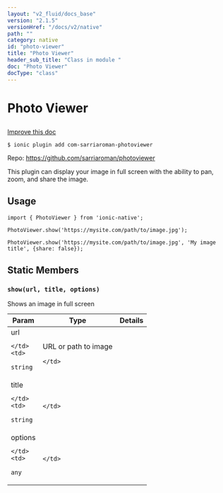 ```yaml
---
layout: "v2_fluid/docs_base"
version: "2.1.5"
versionHref: "/docs/v2/native"
path: ""
category: native
id: "photo-viewer"
title: "Photo Viewer"
header_sub_title: "Class in module "
doc: "Photo Viewer"
docType: "class"
---
```








<h1 class="api-title">
  
  Photo Viewer
  

  

  

</h1>

<a class="improve-v2-docs" href="http://github.com/driftyco/ionic-native/edit/master/src/plugins/photo-viewer.ts#L0">
  Improve this doc
</a>



<!-- decorators -->


<pre><code>$ ionic plugin add com-sarriaroman-photoviewer</code></pre>
<p>Repo:
  <a href="https://github.com/sarriaroman/photoviewer">
    https://github.com/sarriaroman/photoviewer
  </a>
</p>

<!-- description -->

<p>This plugin can display your image in full screen with the ability to pan, zoom, and share the image.</p>



<!-- @usage tag -->

<h2>Usage</h2>

<pre><code class="lang-typescript">import { PhotoViewer } from &#39;ionic-native&#39;;

PhotoViewer.show(&#39;https://mysite.com/path/to/image.jpg&#39;);

PhotoViewer.show(&#39;https://mysite.com/path/to/image.jpg&#39;, &#39;My image title&#39;, {share: false});
</code></pre>




<!-- @property tags -->


<h2>Static Members</h2>

<div id="show"></div>
<h3><code>show(url,&nbsp;title,&nbsp;options)</code>
  
</h3>




Shows an image in full screen


<table class="table param-table" style="margin:0;">
  <thead>
  <tr>
    <th>Param</th>
    <th>Type</th>
    <th>Details</th>
  </tr>
  </thead>
  <tbody>
  
  <tr>
    <td>
      url
      
      
    </td>
    <td>
      
<code>string</code>
    </td>
    <td>
      <p>URL or path to image</p>

      
    </td>
  </tr>
  
  <tr>
    <td>
      title
      
      
    </td>
    <td>
      
<code>string</code>
    </td>
    <td>
      
      
    </td>
  </tr>
  
  <tr>
    <td>
      options
      
      
    </td>
    <td>
      
<code>any</code>
    </td>
    <td>
      
      
    </td>
  </tr>
  
  </tbody>
</table>








<!-- methods on the class -->



<!-- other classes -->

<!-- end other classes -->

<!-- interfaces -->

<!-- end interfaces -->

<!-- related link --><!-- end content block -->


<!-- end body block -->

